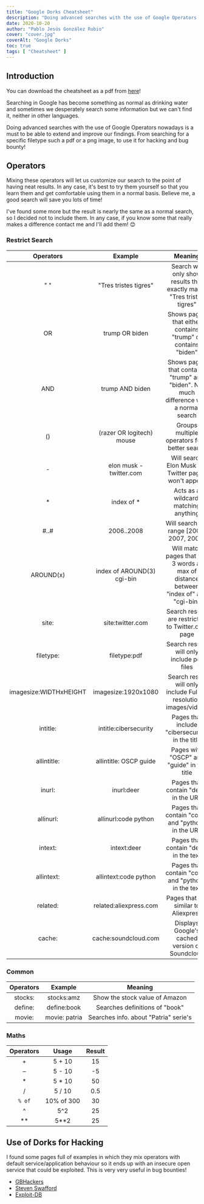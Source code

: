 ```yaml
---
title: "Google Dorks Cheatsheet"
description: "Doing advanced searches with the use of Google Operators nowadays is a must to be able to extend and improve our findings. From searching for a specific filetype such a pdf or a png image, to use it for hacking and bug bounty!"
date: 2020-10-20
author: "Pablo Jesús González Rubio"
cover: "cover.jpg"
coverAlt: "Google Dorks"
toc: true
tags: [ "Cheatsheet" ]
---
```


## Introduction

You can download the cheatsheet as a pdf from [here](./dorks.pdf)!

Searching in Google has become something as normal as drinking water and sometimes we desperately search some information but we can't find it, neither in other languages. 

Doing advanced searches with the use of Google Operators nowadays is a must to be able to extend and improve our findings. From searching for a specific filetype such a pdf or a png image, to use it for hacking and bug bounty!

## Operators

Mixing these operators will let us customize our search to the point of having neat results. In any case, it's best to try them yourself so that you learn them and get comfortable using them in a normal basis. Believe me, a good search will save you lots of time!

I've found some more but the result is nearly the same as a normal search, so I decided not to include them. In any case, if you know some that really makes a difference contact me and I'll add them! 😊

### Restrict Search

| Operators | Example | Meaning |
|:-:|:-:|:-:|
| " " | "Tres tristes tigres" | Search will only show results that exactly match "Tres tristes tigres" |
| OR | trump OR biden | Shows pages that either contains "trump" or contains "biden" |
| AND | trump AND biden | Shows pages that contains "trump" and "biden". Not much difference with a normal search |
| () | (razer OR logitech) mouse | Groups multiple operators for a better search |
| - | elon musk -twitter.com | Will search Elon Musk but Twitter pages won't appear |
| * | index of * | Acts as a wildcard, matching anything |
| #..# | 2006..2008 | Will search the range [2006, 2007, 2008] |
| AROUND(x) | index of AROUND(3) cgi-bin | Will match pages that has 3 words at max of distance between "index of" and "cgi-bin" |
| site: | site:twitter.com | Search results are restricted to Twitter.com page |
| filetype: | filetype:pdf | Search results will only include pdf files |
| imagesize:WIDTHxHEIGHT | imagesize:1920x1080 | Search result will only include FullHD resolution images/videos |
| intitle: | intitle:cibersecurity | Pages that include "cibersecurity" in the title |
| allintitle: | allintitle: OSCP guide | Pages with "OSCP" and "guide" in the title |
| inurl: | inurl:deer | Pages that contain "deer" in the URL |
| allinurl: | allinurl:code python | Pages that contain "code" and "python" in the URL |
| intext: | intext:deer | Pages that contain "deer" in the text |
| allintext: | allintext:code python | Pages that contain "code" and "python" in the text |
| related: | related:aliexpress.com | Pages that are similar to Aliexpress |
| cache: | cache:soundcloud.com | Displays Google's cached version of Soundcloud |

### Common

| Operators | Example | Meaning |
|:-:|:-:|:-:|
| stocks: | stocks:amz | Show the stock value of Amazon |
| define: | define:book | Searches definitions of "book" |
| movie: | movie: patria | Searches info. about "Patria" serie's |

### Maths

| Operators |  Usage | Result |
|:-:|:-:|:-:|
| + | 5 + 10 | 15 |
| – | 5 - 10 | -5 |
| * | 5 * 10 | 50 |
| / | 5 / 10 | 0.5 |
| `% of` | 10% of 300 | 30 |
| ^ | 5^2 | 25 |
| ** | 5**2 | 25 |

## Use of Dorks for Hacking

I found some pages full of examples in which they mix operators with default service/application behaviour so it ends up with an insecure open service that could be exploited. This is very very useful in bug bounties!

- [GBHackers](https://gbhackers.com/latest-google-dorks-list/)
- [Steven Swafford](https://gist.github.com/stevenswafford/393c6ec7b5375d5e8cdc)
- [Exploit-DB](https://www.exploit-db.com/google-hacking-database)